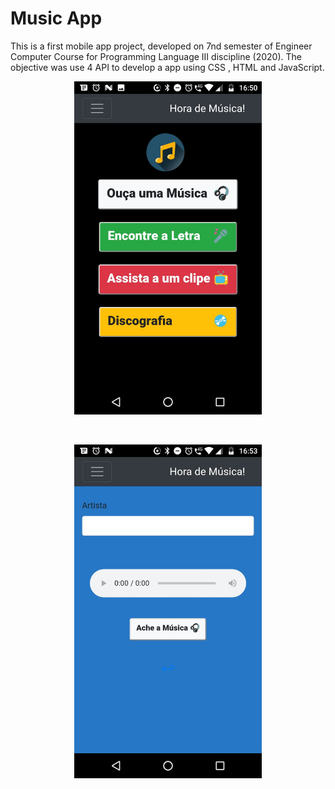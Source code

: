 # Music App

<p>This is a first mobile app project, developed on 7nd semester of Engineer Computer Course for Programming Language III discipline (2020). The objective was use 4 API to develop a app using CSS , HTML and JavaScript.</p>
<p align="center">
	
  <img src=https://github.com/AldaniloSilva/App-Song/blob/master/menu.jpg width="300" title="hover text">
  </p>
  <br>
  <p align="center">
  <img src=https://github.com/AldaniloSilva/App-Song/blob/master/music.jpg width="300" title="hover text">
  </p>
